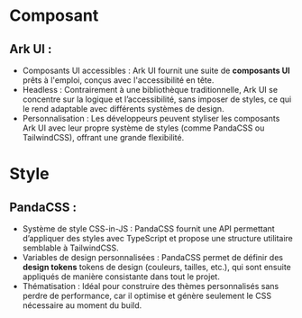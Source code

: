 

# Composant

## Ark UI :

- Composants UI accessibles : Ark UI fournit une suite de **composants UI** prêts à l'emploi, conçus avec l'accessibilité en tête.
- Headless : Contrairement à une bibliothèque traditionnelle, Ark UI se concentre sur la logique et l’accessibilité, sans imposer de styles, ce qui le rend adaptable avec différents systèmes de design.
- Personnalisation : Les développeurs peuvent styliser les composants Ark UI avec leur propre système de styles (comme PandaCSS ou TailwindCSS), offrant une grande flexibilité.

# Style

## PandaCSS : 

- Système de style CSS-in-JS : PandaCSS fournit une API permettant d’appliquer des styles avec TypeScript et propose une structure utilitaire semblable à TailwindCSS.
- Variables de design personnalisées : PandaCSS permet de définir des **design tokens** tokens de design (couleurs, tailles, etc.), qui sont ensuite appliqués de manière consistante dans tout le projet.
- Thématisation : Idéal pour construire des thèmes personnalisés sans perdre de performance, car il optimise et génère seulement le CSS nécessaire au moment du build.
